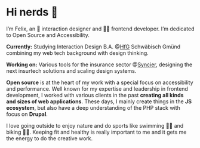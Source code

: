 # Hi nerds 👋

I’m Felix, an 🏓  interaction designer and 👨‍💻 frontend developer. I’m dedicated to Open Source and Accessibility.

**Currently:** Studying Interaction Design B.A. @[HfG](https://www.hfg-gmuend.de/) Schwäbisch Gmünd combining my web tech background with design thinking.

**Working on:** Various tools for the insurance sector @[Syncier](https://www.syncier.com/en), designing the next insurtech solutions and scaling design systems.

**Open source** is at the heart of my work with a special focus on accessibility and performance. Well known for my expertise and leadership in frontend development, I worked with various clients in the past **creating all kinds and sizes of web applications**. These days, I mainly create things in the **JS ecosystem**, but also have a deep understanding of the PHP stack with focus on **Drupal**.

I love going outside to enjoy nature and do sports like swimming 🏊‍♂️ and biking 🚴‍♂️. Keeping fit and healthy is really important to me and it gets me the energy to do the creative work.
